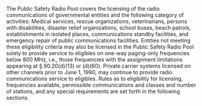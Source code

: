 The Public Safety Radio Pool covers the licensing of the radio communications of governmental entities and the following category of activities: Medical services, rescue organizations, veterinarians, persons with disabilities, disaster relief organizations, school buses, beach patrols, establishments in isolated places, communications standby facilities, and emergency repair of public communications facilities. Entities not meeting these eligibility criteria may also be licensed in the Public Safety Radio Pool solely to provide service to eligibles on one-way paging-only frequencies below 800 MHz, i.e., those frequencies with the assignment limitations appearing at § 90.20(d)(13) or (d)(60). Private carrier systems licensed on other channels prior to June 1, 1990, may continue to provide radio communications service to eligibles. Rules as to eligibility for licensing, frequencies available, permissible communications and classes and number of stations, and any special requirements are set forth in the following sections.

